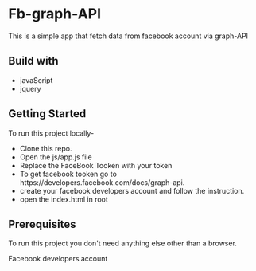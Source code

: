 # Fb-graph-API

<p> This is a simple app that fetch data from facebook account via graph-API </p>

<h2>Build with</h2>
<ul>
  <li>javaScript</li>
  <li>jquery</li>
</ul>

<h2>Getting Started</h2>
To run this project locally-
<ul>
  <li>Clone this repo.</li>
  <li>Open the js/app.js file</li>
  <li> Replace the FaceBook Tooken with your token </li>
  <li> To get facebook tooken go to https://developers.facebook.com/docs/graph-api.
</li>
  <li> create your facebook developers account and follow the instruction.</li>
  <li>open the index.html in root</li>
  
</ul>

<h2> Prerequisites </h2>
<p>To run this project you don't need anything else other than a browser.<p>
<p> Facebook developers account <p> 

